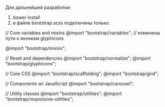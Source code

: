Для дальнейшей разработки:

1. bower install
2. в файле bootstrap.scss подключены только:
  
  // Core variables and mixins
  @import "bootstrap/variables";
    // изменены пути к иконкам glyphicons
    
  @import "bootstrap/mixins";
  
  // Reset and dependencies
  @import "bootstrap/normalize";
  @import "bootstrap/glyphicons";
  
  // Core CSS
  @import "bootstrap/scaffolding";
  @import "bootstrap/grid";
  
  // Components w/ JavaScript
  @import "bootstrap/carousel";
  
  // Utility classes
  @import "bootstrap/utilities";
  @import "bootstrap/responsive-utilities";
